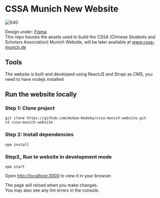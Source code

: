 # CSSA Munich New Website 
![640](https://user-images.githubusercontent.com/58142398/174555769-13abefc8-4bad-4c97-baf5-b1818e07074c.png)


Design under: [Figma](https://www.figma.com/proto/GtExRGP7P6uRJmNlYEhTPg/%E5%AD%A6%E8%81%94%E5%AE%98%E7%BD%91?node-id=103%3A120)  
This repo houses the assets used to build the CSSA (Chinese Students and Scholars Association) Munich Website, will be later available at www.cssa-munich.de

## Tools 
The website is built and developed using ReactJS and Strapi as CMS, you need to have nodejs installed

## Run the website locally

### Step 1: Clone project
```
git clone https://github.com/AoGao-Kedoka/cssa-munich-website.git
cd cssa-munich-website
```
### Step 2: Install dependencies
```
npm install
```
### Step3_ Run te website in development mode
```
npm start
```
Open [http://localhost:3000](http://localhost:3000) to view it in your browser.

The page will reload when you make changes.\
You may also see any lint errors in the console.
